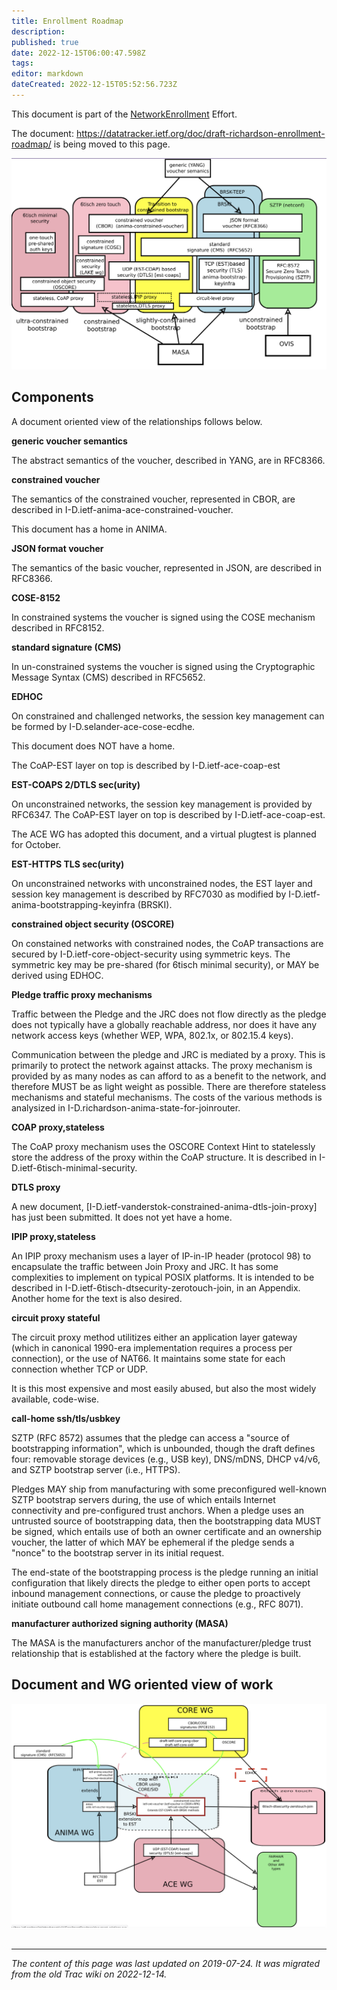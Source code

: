 ```yaml
---
title: Enrollment Roadmap
description: 
published: true
date: 2022-12-15T06:00:47.598Z
tags: 
editor: markdown
dateCreated: 2022-12-15T05:52:56.723Z
---
```


 This document is part of the [NetworkEnrollment](/group/int/NetworkEnrollment) Effort.

The document: https://datatracker.ietf.org/doc/draft-richardson-enrollment-roadmap/ is being moved to this page. 

![screen_shot_2022-12-14_at_9.54.15_pm.png](/screen_shot_2022-12-14_at_9.54.15_pm.png)

## Components

A document oriented view of the relationships follows below.

**generic voucher semantics**

   The abstract semantics of the voucher, described in YANG, are in RFC8366.

**constrained voucher**

   The semantics of the constrained voucher, represented in CBOR, are described in I-D.ietf-anima-ace-constrained-voucher.

   This document has a home in ANIMA.

**JSON format voucher**

   The semantics of the basic voucher, represented in JSON, are described in RFC8366.

**COSE-8152**

   In constrained systems the voucher is signed using the COSE mechanism described in RFC8152.

**standard signature (CMS)**

   In un-constrained systems the voucher is signed using the Cryptographic Message Syntax (CMS) described in RFC5652.

**EDHOC**

   On constrained and challenged networks, the session key management can be formed by I-D.selander-ace-cose-ecdhe.

   This document does NOT have a home.

   The CoAP-EST layer on top is described by I-D.ietf-ace-coap-est

**EST-COAPS 2/DTLS sec(urity)**

   On unconstrained networks, the session key management is provided by RFC6347. The CoAP-EST layer on top is described by I-D.ietf-ace-coap-est.

   The ACE WG has adopted this document, and a virtual plugtest is planned for October.

**EST-HTTPS TLS sec(urity)**

   On unconstrained networks with unconstrained nodes, the EST layer and session key management is described by RFC7030 as modified by I-D.ietf-anima-bootstrapping-keyinfra (BRSKI).

**constrained object security (OSCORE)**

   On constained networks with constrained nodes, the CoAP transactions are secured by I-D.ietf-core-object-security using symmetric keys. The symmetric key may be pre-shared (for 6tisch minimal security), or MAY be derived using EDHOC.

**Pledge traffic proxy mechanisms**

   Traffic between the Pledge and the JRC does not flow directly as the pledge does not typically have a globally reachable address, nor does it have any network access keys (whether WEP, WPA, 802.1x, or 802.15.4 keys).

   Communication between the pledge and JRC is mediated by a proxy. This is primarily to protect the network against attacks. The proxy mechanism is provided by as many nodes as can afford to as a benefit to the network, and therefore MUST be as light weight as possible. There are therefore stateless mechanisms and stateful mechanisms. The costs of the various methods is analysized in I-D.richardson-anima-state-for-joinrouter.

**COAP proxy,stateless**

   The CoAP proxy mechanism uses the OSCORE Context Hint to statelessly store the address of the proxy within the CoAP structure. It is described in I-D.ietf-6tisch-minimal-security.

**DTLS proxy**

   A new document, [I-D.ietf-vanderstok-constrained-anima-dtls-join-proxy] has just been submitted. It does not yet have a home.

**IPIP proxy,stateless**

   An IPIP proxy mechanism uses a layer of IP-in-IP header (protocol 98) to encapsulate the traffic between Join Proxy and JRC. It has some complexities to implement on typical POSIX platforms. It is intended to be described in I-D.ietf-6tisch-dtsecurity-zerotouch-join, in an Appendix. Another home for the text is also desired.

**circuit proxy stateful**

   The circuit proxy method utilitizes either an application layer gateway (which in canonical 1990-era implementation requires a process per connection), or the use of NAT66. It maintains some state for each connection whether TCP or UDP.

   It is this most expensive and most easily abused, but also the most widely available, code-wise.

**call-home ssh/tls/usbkey**

   SZTP (RFC 8572) assumes that the pledge can access a "source of bootstrapping information", which is unbounded, though the draft defines four: removable storage devices (e.g., USB key), DNS/mDNS, DHCP v4/v6, and SZTP bootstrap server (i.e., HTTPS).

   Pledges MAY ship from manufacturing with some preconfigured well-known SZTP bootstrap servers during, the use of which entails Internet connectivity and pre-configured trust anchors. When a pledge uses an untrusted source of bootstrapping data, then the bootstrapping data MUST be signed, which entails use of both an owner certificate and an ownership voucher, the latter of which MAY be ephemeral if the pledge sends a "nonce" to the bootstrap server in its initial request.

   The end-state of the bootstrapping process is the pledge running an initial configuration that likely directs the pledge to either open ports to accept inbound management connections, or cause the pledge to proactively initiate outbound call home management connections (e.g., RFC 8071).

**manufacturer authorized signing authority (MASA)**

   The MASA is the manufacturers anchor of the manufacturer/pledge trust relationship that is established at the factory where the pledge is built.

## Document and WG oriented view of work 

![screen_shot_2022-12-14_at_9.59.24_pm.png](/screen_shot_2022-12-14_at_9.59.24_pm.png)
&nbsp;
&nbsp;
&nbsp;

---

*The content of this page was last updated on 2019-07-24. It was migrated from the old Trac wiki on 2022-12-14.*